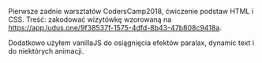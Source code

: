 Pierwsze zadnie warsztatów CodersCamp2018, ćwiczenie podstaw HTML i CSS.
Treść: zakodować wizytówkę wzorowaną na https://app.ludus.one/9f38537f-1575-4dfd-8b43-47b808c9418a.

Dodatkowo użyłem vanillaJS do osiągnięcia efektów paralax, dynamic text i do niektórych animacji.